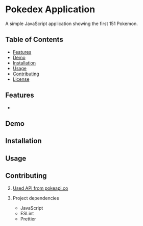 # Pokedex Application

A simple JavaScript application showing the first 151 Pokemon.

## Table of Contents 
- [Features](#features)
- [Demo](#demo)
- [Installation](#installation)
- [Usage](#usage)
- [Contributing](#contributing)
- [License](#license)

## Features

- 


## Demo


## Installation


## Usage 


## Contributing




2. [Used API from pokeapi.co](https://pokeapi.co/api/v2/pokemon/)

3. Project dependencies 
    - JavaScript 
    - ESLint
    - Prettier
